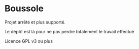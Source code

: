 Boussole
========

Projet arrêté et plus supporté.

Le dépôt est là pour ne pas perdre totalement le travail effectué

Licence GPL v3 ou plus
